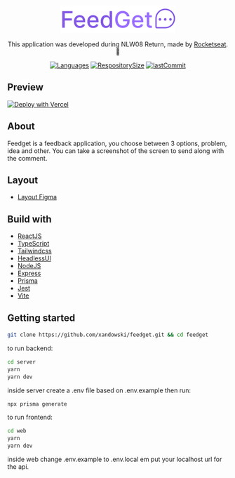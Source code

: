 <div align="center">

<img align="" width="" src="web/src/assets/imgs/logo.svg">

This application was developed during NLW08 Return, made by [Rocketseat](https://rocketseat.com.br/). 🚀

</div>

<div align="center">

[![Languages](https://img.shields.io/github/languages/count/xandowski/feedget?color=%2304D361)]()
[![RespositorySize](https://img.shields.io/github/repo-size/xandowski/feedget)]()
[![lastCommit](https://img.shields.io/github/last-commit/xandowski/feedget)]()

</div>

## Preview

[![Deploy with Vercel](https://vercel.com/button)](https://feedget-topaz.vercel.app/)

## About

Feedget is a feedback application, you choose between 3 options, problem, idea and other. You can take a screenshot of the screen to send along with the comment.

## Layout

- [Layout Figma](https://www.figma.com/community/file/1102912516166573468)

## Build with

- [ReactJS](https://reactjs.org/docs/getting-started.html)
- [TypeScript](https://www.typescriptlang.org/docs/)
- [Tailwindcss](https://tailwindcss.com/)
- [HeadlessUI](https://headlessui.dev/)
- [NodeJS](https://nodejs.org/en/)
- [Express](https://expressjs.com/pt-br/)
- [Prisma](https://www.prisma.io/)
- [Jest](https://jestjs.io/pt-BR/)
- [Vite](https://vitejs.dev/)

## Getting started

```sh
git clone https://github.com/xandowski/feedget.git && cd feedget
```

to run backend:

```sh
cd server
yarn
yarn dev
```

inside server create a .env file based on .env.example
then run:

```sh
npx prisma generate
```

to run frontend:

```sh
cd web
yarn
yarn dev
```

inside web change .env.example to .env.local em put your localhost url for the api.

